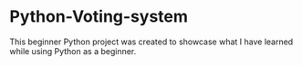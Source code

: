 # Python-Voting-system
This beginner Python project was created to showcase what I have learned while using Python as a beginner.
